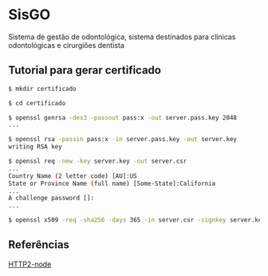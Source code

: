 # SisGO

Sistema de gestão de odontológica, sistema destinados para clínicas odontológicas e cirurgiões dentista

## Tutorial para gerar certificado

```sh
$ mkdir certificado
```

```sh
$ cd certificado
```

```sh
$ openssl genrsa -des3 -passout pass:x -out server.pass.key 2048
...
```

```sh
$ openssl rsa -passin pass:x -in server.pass.key -out server.key
writing RSA key
```

```sh
$ openssl req -new -key server.key -out server.csr
...
Country Name (2 letter code) [AU]:US
State or Province Name (full name) [Some-State]:California
...
A challenge password []:
...
```

```sh
$ openssl x509 -req -sha256 -days 365 -in server.csr -signkey server.key -out server.crt
```

## Referências

[HTTP2-node](https://webapplog.com/http2-node/)